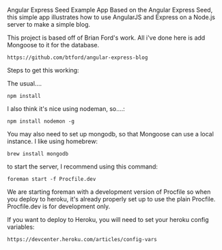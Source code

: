 Angular Express Seed Example App
Based on the Angular Express Seed, this simple app illustrates how to use AngularJS and Express on a Node.js server to make a simple blog.


This project is based off of Brian Ford's work.  All i've done here is add Mongoose to it for the database.

	https://github.com/btford/angular-express-blog

Steps to get this working:

The usual....

	npm install 
	
I also think it's nice using nodeman, so....:

	npm install nodemon -g
	
You may also need to set up mongodb, so that Mongoose can use a local instance. I like using homebrew:

	brew install mongodb
	
to start the server, I recommend using this command:

	foreman start -f Procfile.dev

We are starting foreman with a development version of Procfile so when you deploy to heroku, it's already properly set up to use the plain Procfile. Procfile.dev is for development only. 

If you want to deploy to Heroku, you will need to set your heroku config  variables:

	https://devcenter.heroku.com/articles/config-vars




